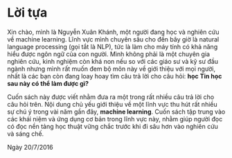 # Lời tựa

Xin chào, mình là Nguyễn Xuân Khánh, một người đang học và nghiên cứu về machine learning. Lĩnh vực mình chuyên sâu cho đến bây giờ là natural language processing \(gọi tắt là NLP\), tức là làm cho máy tính có khả năng hiểu được ngôn ngữ của con người. Mình không phải là một chuyên gia nghiên cứu, kinh nghiệm còn khá non nếu so với các giáo sư và kỹ sư đầu ngành nhưng mình rất muốn đem bộ môn này về giới thiệu với mọi người, nhất là các bạn còn đang loay hoay tìm câu trả lời cho câu hỏi: **học Tin học sau này có thể làm được gì?**

Cuốn sách này được viết nhằm đưa ra một trong rất nhiều câu trả lời cho câu hỏi trên. Nội dung chủ yếu giới thiệu về một lĩnh vực thu hút rất nhiều sự chú ý trong vài năm gần đây, **machine learning**. Cuốn sách tập trung vào các khái niệm và ứng dụng cơ bản trong lĩnh vực này, nhằm giúp người đọc có đọc nền tảng học thuật vững chắc trước khi đi sâu hơn vào nghiên cứu và sáng chế.

Ngày 20/7/2016

